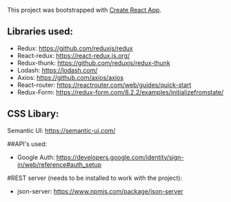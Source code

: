 This project was bootstrapped with [Create React App](https://github.com/facebook/create-react-app).

## Libraries used:

- Redux: https://github.com/reduxjs/redux
- React-redux: https://react-redux.js.org/
- Redux-thunk: https://github.com/reduxjs/redux-thunk
- Lodash: https://lodash.com/
- Axios: https://github.com/axios/axios
- React-router: https://reactrouter.com/web/guides/quick-start
- Redux-Form: https://redux-form.com/8.2.2/examples/initializefromstate/

## CSS Libary:
Semantic UI: https://semantic-ui.com/

##API's used:
- Google Auth: https://developers.google.com/identity/sign-in/web/reference#auth_setup

#REST server (needs to be installed to work with the project):
- json-server: https://www.npmjs.com/package/json-server


